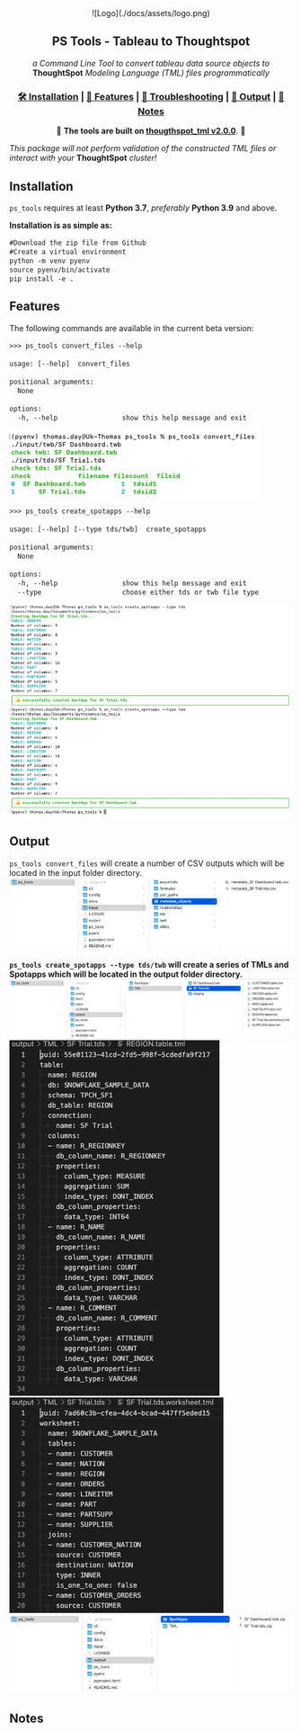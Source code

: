 
<div align="center">
![Logo](./docs/assets/logo.png)
  <h2><b>PS Tools - Tableau to Thoughtspot</b></h2>
 
  <i>a Command Line Tool to convert tableau data source objects to </i> <b>ThoughtSpot</b> <i>Modeling Language (TML) files programmatically</i>

  <h3>
    <a href="#installation">🛠 Installation</a>
    <span> | </span>
    <a href="#features">📎 Features</a>
    <span> | </span>
    <a href="#migration-to-v200">🚨 Troubleshooting</a>
    <span> | </span>
    <a href="#output">📗 Output</a>
    <span> | </span>
    <a href="#notes-on-thoughtspot-modeling-language">📝 Notes</a>
  </h3>

🚨 __The tools are built on [thougthspot_tml v2.0.0](#migration-to-v200)__. 🚨
</div>

*This package will not perform validation of the constructed TML files or interact with your* __ThoughtSpot__ *cluster!*


## Installation

`ps_tools` requires at least __Python 3.7__, *preferably* __Python 3.9__ and above.

__Installation is as simple as:__
```shell
#Download the zip file from Github
#Create a virtual environment
python -m venv pyenv
source pyenv/bin/activate
pip install -e . 
```

## Features

The following commands are available in the current beta version:


```shell
>>> ps_tools convert_files --help

usage: [--help]  convert_files

positional arguments:
  None         

options:
  -h, --help                show this help message and exit
```
![Create Spotapps](./docs/assets/convert_files.png)
```shell
>>> ps_tools create_spotapps --help

usage: [--help] [--type tds/twb]  create_spotapps

positional arguments:
  None         

options:
  -h, --help                show this help message and exit
  --type                    choose either tds or twb file type
```
![Create Spotapps](./docs/assets/create_spotapps.png)
## Output
`ps_tools convert_files` will create a number of CSV outputs which will be located in the input folder directory.
<b>
  ![Create Spotapps](./docs/assets/metadata.png)

`ps_tools create_spotapps --type tds/twb` will create a series of TMLs and Spotapps which will be located in the output folder directory.
<b>
  ![Create Spotapps](./docs/assets/tmls.png)
<b>
  ![Create Spotapps](./docs/assets/table_tml.png)
<b>
  ![Create Spotapps](./docs/assets/ws_tml.png)
<b>
  ![Create Spotapps](./docs/assets/spotapps.png)

## Notes
